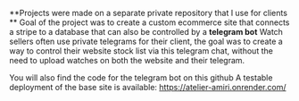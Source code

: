 **Projects were made on a separate private repository that I use for clients **
Goal of the project was to create a custom ecommerce site that connects a stripe to a database that can also be controlled by a **telegram bot**
Watch sellers often use private telegrams for their client, the goal was to create a way to control their website stock list via this telegram chat, without the need to upload watches on both the website and their telegram.

You will also find the code for the telegram bot on this github
A testable deployment of the base site is available: https://atelier-amiri.onrender.com/

